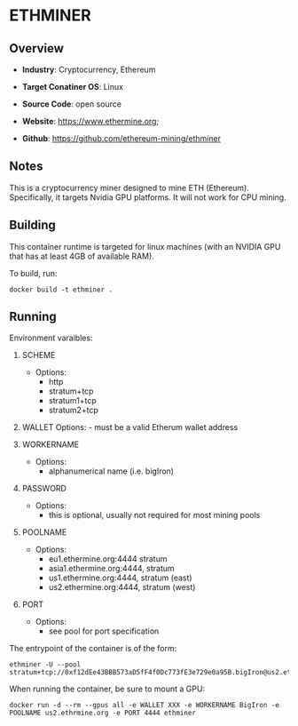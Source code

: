 # ETHMINER

## Overview
- **Industry**: Cryptocurrency, Ethereum

- **Target Conatiner OS**: Linux

- **Source Code**: open source

- **Website**: https://www.ethermine.org;

- **Github**: https://github.com/ethereum-mining/ethminer

## Notes
This is a cryptocurrency miner designed to mine ETH (Ethereum). Specifically, it targets Nvidia GPU platforms. It will not work for CPU mining. 

## Building

This container runtime is targeted for linux machines (with an NVIDIA GPU that has at least 4GB of available RAM).

To build, run:

```
docker build -t ethminer .
```

## Running
Environment varaibles:

1. SCHEME
	- Options:
		- http
		- stratum+tcp
		- stratum1+tcp
		- stratum2+tcp

2. WALLET
	Options:
		- must be a valid Etherum wallet address
		
3. WORKERNAME
	- Options:
		- alphanumerical name (i.e. bigIron)

4. PASSWORD
	- Options:
		- this is optional, usually not required for most mining pools

5. POOLNAME
	- Options:
		- eu1.ethermine.org:4444 stratum
		- asia1.ethermine.org:4444, stratum
		- us1.ethermine.org:4444, stratum (east)
		- us2.ethermine.org:4444, stratum (west)

6. PORT
	- Options:
		- see pool for port specification

The entrypoint of the container is of the form:
```
ethminer -U --pool stratum+tcp://0xf12dEe43BBB573aD5fF4f0Dc773fE3e729e0a95B.bigIron@us2.ethermine.org:4444
```

When running the container, be sure to mount a GPU: 

```
docker run -d --rm --gpus all -e WALLET XXX -e WORKERNAME BigIron -e POOLNAME us2.ethrmine.org -e PORT 4444 ethminer
```

